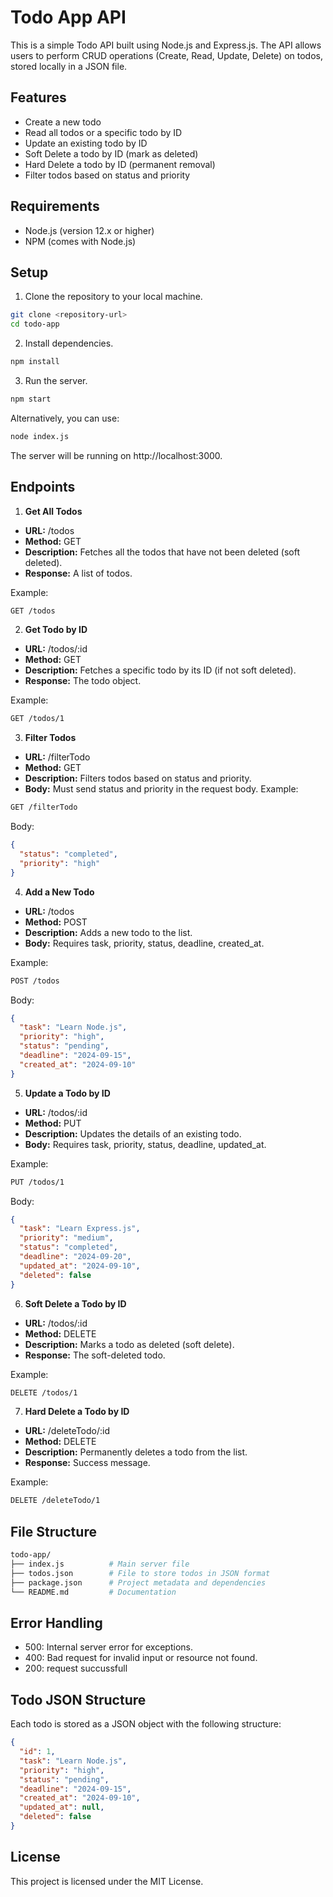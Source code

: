 # Todo App API
This is a simple Todo API built using Node.js and Express.js. The API allows users to perform CRUD operations (Create, Read, Update, Delete) on todos, stored locally in a JSON file.

## Features
- Create a new todo
- Read all todos or a specific todo by ID
- Update an existing todo by ID
- Soft Delete a todo by ID (mark as deleted)
- Hard Delete a todo by ID (permanent removal)
- Filter todos based on status and priority
## Requirements
- Node.js (version 12.x or higher)
- NPM (comes with Node.js)
## Setup
1. Clone the repository to your local machine.

```bash 
git clone <repository-url>
cd todo-app
```
2. Install dependencies.
```bash
npm install
```
3. Run the server.
```bash
npm start
```
Alternatively, you can use:
```bash
node index.js
```
The server will be running on http://localhost:3000.

## Endpoints
1. **Get All Todos**
- **URL:** /todos
- **Method:** GET
- **Description:** Fetches all the todos that have not been deleted (soft deleted).
- **Response:** A list of todos.

Example:

```bash
GET /todos
```

2. **Get Todo by ID**
- **URL:** /todos/:id
- **Method:** GET
- **Description:** Fetches a specific todo by its ID (if not soft deleted).
- **Response:** The todo object.


Example:

```bash
GET /todos/1
```
3. **Filter Todos**
- **URL:** /filterTodo
- **Method:** GET
- **Description:** Filters todos based on status and priority.
- **Body:** Must send status and priority in the request body.
Example:

```bash
GET /filterTodo
```
Body: 
```json
{
  "status": "completed",
  "priority": "high"
}
```
4. **Add a New Todo**
- **URL:** /todos
- **Method:** POST
- **Description:** Adds a new todo to the list.
- **Body:** Requires task, priority, status, deadline, created_at.

Example:

```bash
POST /todos
```
Body: 
```json
{
  "task": "Learn Node.js",
  "priority": "high",
  "status": "pending",
  "deadline": "2024-09-15",
  "created_at": "2024-09-10"
}
```

5. **Update a Todo by ID**
- **URL:** /todos/:id
- **Method:** PUT
- **Description:** Updates the details of an existing todo.
- **Body:** Requires task, priority, status, deadline, updated_at.

Example:

```bash
PUT /todos/1
```
Body: 
```json
{
  "task": "Learn Express.js",
  "priority": "medium",
  "status": "completed",
  "deadline": "2024-09-20",
  "updated_at": "2024-09-10",
  "deleted": false
}
```

6. **Soft Delete a Todo by ID**
- **URL:** /todos/:id
- **Method:** DELETE
- **Description:** Marks a todo as deleted (soft delete).
- **Response:** The soft-deleted todo.

Example:

```bash
DELETE /todos/1
```
7. **Hard Delete a Todo by ID**
- **URL:** /deleteTodo/:id
- **Method:** DELETE
- **Description:** Permanently deletes a todo from the list.
- **Response:** Success message.

Example:

```bash
DELETE /deleteTodo/1
```
## File Structure
```bash
todo-app/
├── index.js          # Main server file
├── todos.json        # File to store todos in JSON format
├── package.json      # Project metadata and dependencies
└── README.md         # Documentation
```
## Error Handling
- 500: Internal server error for exceptions.
- 400: Bad request for invalid input or resource not found.
- 200: request succussfull 
## Todo JSON Structure
Each todo is stored as a JSON object with the following structure:

```json
{
  "id": 1,
  "task": "Learn Node.js",
  "priority": "high",
  "status": "pending",
  "deadline": "2024-09-15",
  "created_at": "2024-09-10",
  "updated_at": null,
  "deleted": false
}
```
## License
This project is licensed under the MIT License.

